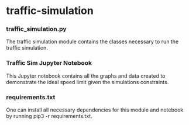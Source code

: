 # traffic-simulation
### traffic_simulation.py
The traffic simulation module contains the classes necessary to run the traffic simulation.

### Traffic Sim Jupyter Notebook
This Jupyter notebook contains all the graphs and data created to demonstrate the ideal speed limit given the simulations constraints.

### requirements.txt
One can install all necessary dependencies for this module and notebook by running pip3 -r requirements.txt.
